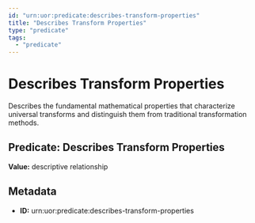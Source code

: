 ```yaml
---
id: "urn:uor:predicate:describes-transform-properties"
title: "Describes Transform Properties"
type: "predicate"
tags:
  - "predicate"
---
```


# Describes Transform Properties

Describes the fundamental mathematical properties that characterize universal transforms and distinguish them from traditional transformation methods.

## Predicate: Describes Transform Properties

**Value:** descriptive relationship

## Metadata

- **ID:** urn:uor:predicate:describes-transform-properties
